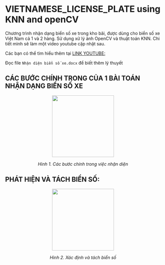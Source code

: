 # VIETNAMESE_LICENSE_PLATE using KNN and openCV
Chương trình nhận dạng biển số xe trong kho bãi, được dùng cho biển số xe Việt Nam cả 1 và 2 hàng. Sử dụng xử lý ảnh OpenCV và thuật toán KNN. Chi tiết mình sẽ làm một video youtube cập nhật sau.

Các bạn có thể tìm hiểu thêm tại [LINK YOUTUBE:](https://youtu.be/7erlCp6d5w8)

Đọc file `Nhận diện biển số xe.docx` để biết thêm lý thuyết

## CÁC BƯỚC CHÍNH TRONG CỦA 1 BÀI TOÁN NHẬN DẠNG BIỂN SỐ XE

<p align="center"><img src="https://user-images.githubusercontent.com/40959407/130982072-a4701080-e40d-42c1-8fc5-062da340ca5b.png" width="200"></p>
<p align="center"><i>Hình 1. Các bước chính trong việc nhận diện </i></p>

## PHÁT HIỆN VÀ TÁCH BIỂN SỐ:

<p align="center"><img src="https://user-images.githubusercontent.com/40959407/130982322-86cd6ab1-c4de-48c2-b67a-3d52b75be330.jpg" width="200" ></p>
<p align="center"><i>Hình 2. Xác định và tách biển số </i></p>

